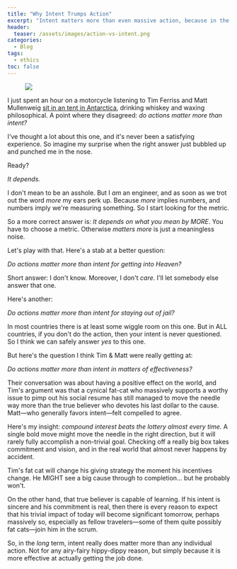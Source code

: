 ```yaml
---
title: "Why Intent Trumps Action"
excerpt: "Intent matters more than even massive action, because in the long term it is more effective at actually getting the job done."
header:
  teaser: /assets/images/action-vs-intent.png
categories:
  - Blog
tags:
  - ethics
toc: false
---
```


<figure class="align-left" style="margin-top: 10px; margin-bottom: 10px; width: 150px;">
    <img src="{{ site.url }}{{ site.baseurl }}/assets/images/action-vs-intent.png">
</figure>

I just spent an hour on a motorcycle listening to Tim Ferriss and Matt Mullenweig [sit in an tent in Antarctica](https://tim.blog/2022/03/09/matt-mullenweg-antarctica/), drinking whiskey and waxing philosophical. A point where they disagreed: *do actions matter more than intent?*

I've thought a lot about this one, and it's never been a satisfying experience. So imagine my surprise when the right answer just bubbled up and punched me in the nose.

Ready?

*It depends.*

I don't mean to be an asshole. But I *am* an engineer, and as soon as we trot out the word *more* my ears perk up. Because *more* implies numbers, and numbers imply we're measuring something. So I start looking for the metric.

So a more correct answer is: *It depends on what you mean by MORE*. You have to choose a metric. Otherwise *matters more* is just a meaningless noise.

Let's play with that. Here's a stab at a better question:

*Do actions matter more than intent for getting into Heaven?*

Short answer: I don't know. Moreover, I don't *care*. I'll let somebody else answer that one. 

Here's another:

*Do actions matter more than intent for staying out of jail?*

In most countries there is at least some wiggle room on this one. But in ALL countries, if you don't do the action, then your intent is never questioned. So I think we can safely answer *yes* to this one.

But here's the question I think Tim & Matt were really getting at:

*Do actions matter more than intent in matters of effectiveness?* 

Their conversation was about having a positive effect on the world, and Tim's argument was that a cynical fat-cat who massively supports a worthy issue to pimp out his social resume has still managed to move the needle way more than the true believer who devotes his last dollar to the cause. Matt&mdash;who generally favors intent&mdash;felt compelled to agree.

Here's my insight: *compound interest beats the lottery almost every time.* A single bold move might move the needle in the right direction, but it will rarely fully accomplish a non-trivial goal. Checking off a really big box takes commitment and vision, and in the real world that almost never happens by accident.

Tim's fat cat will change his giving strategy the moment his incentives change. He MIGHT see a big cause through to completion... but he probably won't.

On the other hand, that true believer is capable of learning. If his intent is sincere and his commitment is real, then there is every reason to expect that his trivial impact of today will become significant tomorrow, perhaps massively so, especially as fellow travelers&mdash;some of them quite possibly fat cats&mdash;join him in the scrum.

So, in the *long* term, intent really does matter more than any individual action. Not for any airy-fairy hippy-dippy reason, but simply because it is more effective at actually getting the job done.